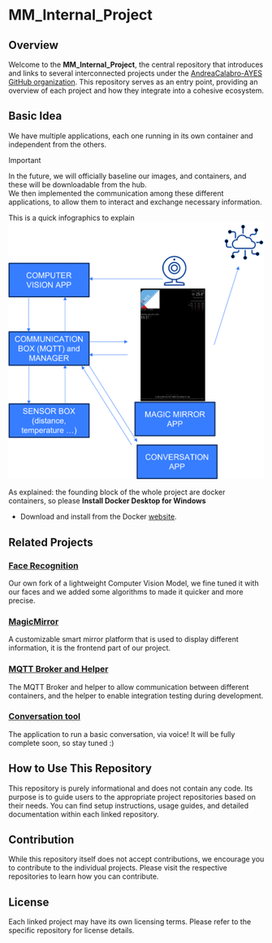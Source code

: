 # MM_Internal_Project

## Overview
Welcome to the **MM_Internal_Project**, the central repository that introduces and links to several interconnected projects under the [AndreaCalabro-AYES GitHub organization](https://github.com/AndreaCalabro-AYES). This repository serves as an entry point, providing an overview of each project and how they integrate into a cohesive ecosystem.

## Basic Idea
We have multiple applications, each one running in its own container and independent from the others.
> [!IMPORTANT]
> In the future, we will officially baseline our images, and containers, and these will be downloadable from the hub.  
We then implemented the communication among these different applications, to allow them to interact and exchange necessary information.

This is a quick infographics to explain
![MM Project Infographics](https://github.com/AndreaCalabro-AYES/MM_Internal_Project/blob/main/MM%20Overall%20Pic.png)

As explained: the founding block of the whole project are docker containers, so please
**Install Docker Desktop for Windows**
   - Download and install from the Docker [website](https://docs.docker.com/desktop/install/windows-install/).

## Related Projects

### [Face Recognition](https://github.com/AndreaCalabro-AYES/face_recognition)
Our own fork of a lightweight Computer Vision Model, we fine tuned it with our faces and we added some algorithms to made it quicker and more precise.

### [MagicMirror](https://github.com/AndreaCalabro-AYES/MagicMirror)
A customizable smart mirror platform that is used to display different information, it is the frontend part of our project.

### [MQTT Broker and Helper](https://github.com/AndreaCalabro-AYES/MQTT_Broker)
The MQTT Broker and helper to allow communication between different containers, and the helper to enable integration testing during development. 

### [Conversation tool](https://github.com/AndreaCalabro-AYES/Conversation_Tool)
The application to run a basic conversation, via voice! It will be fully complete soon, so stay tuned :)

## How to Use This Repository
This repository is purely informational and does not contain any code. Its purpose is to guide users to the appropriate project repositories based on their needs. You can find setup instructions, usage guides, and detailed documentation within each linked repository.

## Contribution
While this repository itself does not accept contributions, we encourage you to contribute to the individual projects. Please visit the respective repositories to learn how you can contribute.

## License
Each linked project may have its own licensing terms. Please refer to the specific repository for license details.
